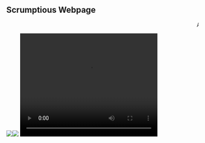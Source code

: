 ## Scrumptious Webpage 

<html>
    <head>
    <p><marquee>A website created by me, check out&nbsp;<a href=https://github.com/pronoymukherjeewritescode/hello-github>my other website</a></marquee></p>
</head>
<body>
            <img src="https://i.pinimg.com/originals/ee/82/11/ee8211ae85f8f741a280fe323fe26b56.gif"><img src="https://carbonmade-media.accelerator.net/27603748;original.gif">
<video controls src="https://ia800401.us.archive.org/30/items/SleepAway.mp3_63/SleepAway.mp3"
            width="360" height="270" autoplay>
            This browser doesn't support this tag.</video>
           </body>
 </html>
    
